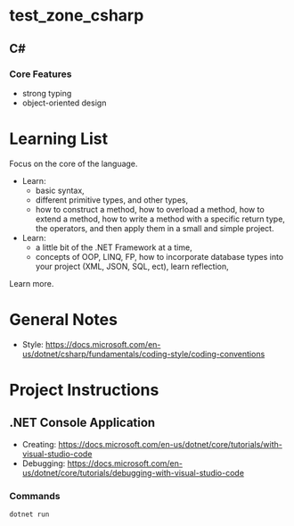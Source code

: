 # test_zone_csharp

## C#

### Core Features

- strong typing 
- object-oriented design
# Learning List

Focus on the core of the language.
- Learn:
  - basic syntax, 
  - different primitive types, and other types,
  - how to construct a method, how to overload a method, how to extend a method, how to write a method with a specific return type, the operators, and then apply them in a small and simple project.
- Learn:
  - a little bit of the .NET Framework at a time,
  - concepts of OOP, LINQ, FP, how to incorporate database types into your project (XML, JSON, SQL, ect), learn reflection,

Learn more.

# General Notes

- Style: https://docs.microsoft.com/en-us/dotnet/csharp/fundamentals/coding-style/coding-conventions

# Project Instructions

## .NET Console Application

- Creating: https://docs.microsoft.com/en-us/dotnet/core/tutorials/with-visual-studio-code
- Debugging: https://docs.microsoft.com/en-us/dotnet/core/tutorials/debugging-with-visual-studio-code

### Commands

```console
dotnet run
```
